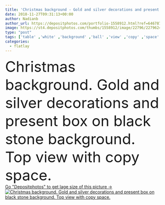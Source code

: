 ```yaml
---
title: 'Christmas background - Gold and silver decorations and present b'
date: 2018-11-27T09:31:13+00:00
author: Nadianb
author_url: https://depositphotos.com/portfolio-1558912.html?ref=64678756
image: https://st4.depositphotos.com/thumbs/1558912/image/22796/227962428/api_thumb_450.jpg?forcejpeg=true
type: "post"
tags: ['table' ,'white' ,'background' ,'ball' ,'view' ,'copy' ,'space' ,'gift' ,'stone' ,'box' ,'christmas' ,'decoration' ,'decorative' ,'greeting' ,'holiday' ,'present' ,'ribbon' ,'xmas' ,'silver' ,'new' ,'decor' ,'gold' ,'seasonal' ,'golden' ,'wooden' ,'tree' ,'black' ,'branch' ,'card' ,'symbol' ,'snow' ,'star' ,'winter' ,'merry' ,'toys' ,'lay' ,'fir' ,'flat' ,'top' ,'handmade' ,'congratulations' ,'above' ,'craft' ,'flatlay' ]
categories: 
  - flatlay
---
```

<div aling="center">
            <font size="60"> Christmas background. Gold and silver decorations and present box on black stone background. Top view with copy space.</font>   
</div>
<div>
    <a href='https://st4.depositphotos.com/thumbs/1558912/image/22796/227962428/api_thumb_450.jpg?forcejpeg=true?ref=64678756' target=_blank > Go "Depositphotos" to get lage size of this picture ->
        <img href='https://st4.depositphotos.com/thumbs/1558912/image/22796/227962428/api_thumb_450.jpg?forcejpeg=true?ref=64678756' src='https://st4.depositphotos.com/1558912/22796/i/950/depositphotos_227962428-stock-photo-christmas-background-gold-and-silver.jpg?forcejpeg=true' alt='Christmas background. Gold and silver decorations and present box on black stone background. Top view with copy space.' >
    </a>
</div>
